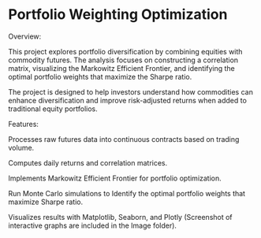 ﻿# Portfolio Weighting Optimization

Overview:

This project explores portfolio diversification by combining equities with commodity futures. The analysis focuses on constructing a correlation matrix, visualizing the Markowitz Efficient Frontier, and identifying the optimal portfolio weights that maximize the Sharpe ratio.

The project is designed to help investors understand how commodities can enhance diversification and improve risk-adjusted returns when added to traditional equity portfolios.

Features:

Processes raw futures data into continuous contracts based on trading volume.

Computes daily returns and correlation matrices.

Implements Markowitz Efficient Frontier for portfolio optimization.

Run Monte Carlo simulations to Identify the optimal portfolio weights that maximize Sharpe ratio.

Visualizes results with Matplotlib, Seaborn, and Plotly (Screenshot of interactive graphs are included in the Image folder).




